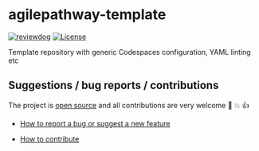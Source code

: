 # agilepathway-template

[![reviewdog](../../workflows/reviewdog/badge.svg)](../../actions?query=workflow%3Areviewdog+event%3Apush+branch%3Amaster)
[![License](https://img.shields.io/badge/license-MIT-blue.svg)](LICENSE)

Template repository with generic Codespaces configuration, YAML linting etc

## Suggestions / bug reports / contributions

The project is [open source](https://opensource.guide/how-to-contribute/) and all contributions are very welcome :slightly_smiling_face: :boom: :thumbsup:

* [How to report a bug or suggest a new feature](CONTRIBUTING.md#how-to-report-a-bug-or-suggest-a-new-feature)

* [How to contribute](CONTRIBUTING.md#how-to-make-a-contribution)
